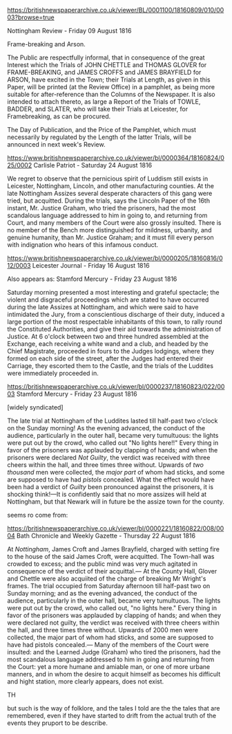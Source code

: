 

https://britishnewspaperarchive.co.uk/viewer/BL/0001100/18160809/010/0003?browse=true

Nottingham Review - Friday 09 August 1816

Frame-breaking and Arson.

The Public are respectfully informal, that in consequence of the great Interest which the Trials of JOHN CHETTLE and THOMAS GLOVER for FRAME-BREAKING, and JAMES CROFFS and JAMES BRAYFIELD for ARSON, have excited in the Town; their Trials at Length, as given in this Paper, will be printed (at the Review Office) in a pamphlet, as being more suitable for after-reference than the Columns of the Newspaper. It is also intended to attach thereto, as large a Report of the Trials of TOWLE, BADDER, and SLATER, who will take their Trials at Leicester, for Framebreaking, as can be procured.

The Day of Publication, and the Price of the Pamphlet, which must necessarily by regulated by the Length of the latter Trials, will be announced in next week's Review.



https://www.britishnewspaperarchive.co.uk/viewer/bl/0000364/18160824/025/0002
Carlisle Patriot - Saturday 24 August 1816

We regret to observe that the pernicious spirit of Luddism still exists in Leicester, Nottingham, Lincoln, and other manufacturing counties. At the late Nottingham Assizes several desperate characters of this gang were tried, but acquitted. During the trials, says the Lincoln Paper of the 16th instant, Mr. Justice Graham, who tried the prisoners, had the most scandalous language addressed to him in going to, and returning from Court, and many members of the Court were also grossly insulted. There is no member of the Bench more distinguished for mildness, urbanity, and genuine humanity, than Mr. Justice Graham; and it must fill every person with indignation who hears of this infamous conduct.



https://www.britishnewspaperarchive.co.uk/viewer/bl/0000205/18160816/012/0003
Leicester Journal - Friday 16 August 1816

Also appears as: Stamford Mercury - Friday 23 August 1816

Saturday morning presented a most interesting and grateful spectacle; the violent and disgraceful proceedings which are stated to have occurred during the late Assizes at Nottingham, and which were said to have intimidated the Jury, from a conscientious discharge of their duty, induced a large portion of the most respectable inhabitants of this town, to rally round the Constituted Authorities, and give their aid towards the administration of Justice. At 6 o'clock between two and three hundred assembled at the Exchange, each receiving a white wand and a club, and headed by the Chief Magistrate, proceeded in fours to the Judges lodgings, where they formed on each side of the street, after the Judges had entered their Carriage, they escorted them to the Castle, and the trials of the Luddites were immediately proceeded in.




https://britishnewspaperarchive.co.uk/viewer/bl/0000237/18160823/022/0003
Stamford Mercury - Friday 23 August 1816

[widely syndicated]

The late trial at Nottingham of the Luddites lasted till half-past two o'clock on the Sunday morning! As the evening advanced, the conduct of the audience, particularly in the outer hall, became very tumultuous: the lights were put out by the crowd, who called out "No lights here!!" Every thing in favor of the prisoners was applauded by clapping of hands; and when the prisoners were declared *Not Guilty*, the verdict was received with three cheers within the hall, and three times three without. Upwards of *two thousand* men were collected, the *major part* of whom had sticks, and some are supposed to have had *pistols* concealed. What the effect would have been had a verdict of *Guilty* been pronounced against the prisoners, it is shocking think!—It is confidently said that no more assizes will held at Nottingham, but that Newark will in future be the assize town for the county.


seems ro come from:

https://britishnewspaperarchive.co.uk/viewer/bl/0000221/18160822/008/0004
Bath Chronicle and Weekly Gazette - Thursday 22 August 1816

At *Nottingham*, James Croft and James Brayfield, charged with setting fire to the house of the said James Croft, were acquitted. The Town-hall was crowded to excess; and the public mind was very much agitated in consequence of the verdict of their acquittal.— At the County Hall, Glover and Chettle were also acquiited of the charge of breaking Mr Wright's frames. The trial occupied from Saturday afternoon till half-past two on Sunday morning; and as the evening advanced, the conduct of the audience, particularly in the outer hall, became very tumultuous. The lights were put out by the crowd, who called out, "no lights here." Every thing in favor of the prisoners was applauded by clapping of hands; and when they were declared not guilty, the verdict was received with three cheers within the hall, and three times three without. Upwards of 2000 men were collected, the major part of whom had sticks, and some are supposed to have had pistols concealed.— Many of the members of the Court were insulted: and the Learned Judge (Graham) who tired the prisoners, had the most scandalous language addressed to him in going and returning from the Court: yet a more humane and amiable man, or one of more urbane manners, and in whom the desire to acquit himself as becomes his difficult and hight station, more clearly appears, does not exist.

TH

but such is the way of folklore, and the tales I told are the the tales that are remembered, even if they have started to drift from the actual truth of the events they pruport to be describe.